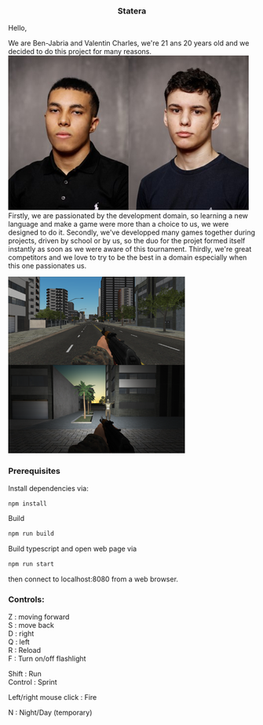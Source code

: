 <h3 align="center">Statera</h3>

Hello, 

We are Ben-Jabria and Valentin Charles, we're 21 ans 20 years old
and we decided to do this project for many reasons.
<img align="left" src="/pics/adem.png" alt="screen"
width="245" height="315">
<img src="/pics/valentin.png" alt="screen" width="245" height="315">
Firstly, we are passionated by the development domain, so learning
a new language and make a game were more than a choice to us, we were
designed to do it.
Secondly, we've developped many games together during projects, driven by
school or by us, so the duo for the projet formed itself instantly as soon
as we were aware of this tournament.
Thirdly, we're great competitors and we love to try to be the best in a domain
especially when this one passionates us.




<img align="left" src="/public/sprites/screen.png" alt="screen" width="360" height="180">
<img src="/public/sprites/screen2.png" alt="screen" width="360" height="180">

<!-- GETTING STARTED -->
### Prerequisites

Install dependencies via:
  ```sh
  npm install
  ```
Build 
  ```sh
  npm run build
  ```
Build typescript and open web page via
  ```sh
  npm run start
  ``` 
  then connect to localhost:8080 from a web browser.



### Controls:

Z : moving forward  
S : move back  
D : right  
Q : left  
R : Reload  
F : Turn on/off flashlight  
  
Shift : Run  
Control : Sprint  
  
Left/right mouse click : Fire  
  
N : Night/Day (temporary)  



